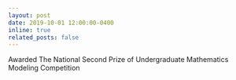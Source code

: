 ```yaml
---
layout: post
date: 2019-10-01 12:00:00-0400
inline: true
related_posts: false
---
```


Awarded The National Second Prize of Undergraduate Mathematics Modeling Competition